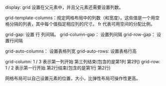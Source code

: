 display: grid 设置在父元素中，并且父元素还需要设置列数。

grid-template-columns：规定网格布局中的列数（和宽度）。这些值是一个用空格分隔的列表，其中每个值指定相应列的尺寸。
fr 代表可用空间的分配比例。

grid-gap: 设置 行 列间隔。
grid-column-gap： 设置列间隔
grid-row-gap： 设置行间隔

grid-auto-columns： 设置表格列宽
grid-auto-rows: 设置表格行高

grid-column: 1 / 3 表示第一列开始 第三列结束(包含的是第1列 第2列)
grid-row: 1 / 2 表示第一行开始 第2行结束(包含的是第1行 第2行)


网格布局可以自己设置元素的位置，大小，比弹性布局可操作性更高。